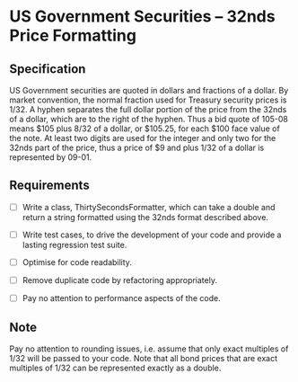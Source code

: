 # US Government Securities – 32nds Price Formatting

## Specification

US Government securities are quoted in dollars and fractions of a dollar. By market convention, the normal fraction used for Treasury security prices is 1/32. A hyphen separates the full dollar portion of the price from the 32nds of a dollar, which are to the right of the hyphen. Thus a bid quote of 105-08 means $105 plus 8/32 of a dollar, or $105.25, for each $100 face value of the note. At least two digits are used for the integer and only two for the 32nds part of the price, thus a price of $9 and plus 1/32 of a dollar is represented by 09-01.

## Requirements

- [ ] Write a class, ThirtySecondsFormatter, which can take a double and return a string formatted using the 32nds format described above.

- [ ] Write test cases, to drive the development of your code and provide a lasting regression test suite.

- [ ] Optimise for code readability.

- [ ] Remove duplicate code by refactoring appropriately.

- [ ] Pay no attention to performance aspects of the code.

## Note

Pay no attention to rounding issues, i.e. assume that only exact multiples of 1/32 will be passed to your code. Note that all bond prices that are exact multiples of 1/32 can be represented exactly as a double.

